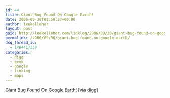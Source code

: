 ```yaml
---
id: 44
title: Giant Bug Found On Google Earth!
date: 2006-09-30T02:59:27+00:00
author: leekelleher
layout: post
guid: http://leekelleher.com/linklog/2006/09/30/giant-bug-found-on-google-earth/
permalink: /2006/09/30/giant-bug-found-on-google-earth/
dsq_thread_id:
  - 1464417238
categories:
  - digg
  - geek
  - google
  - linklog
  - maps
---
```

[Giant Bug Found On Google Earth!](http://maps.google.com/maps?hl=en&q=Germany&ie=UTF8&om=1&z=18&ll=48.857699,10.205451&spn=0.001585,0.005407&t=k) [via [digg](http://digg.com/gadgets/Giant_Bug_Found_On_Google_Earth)]